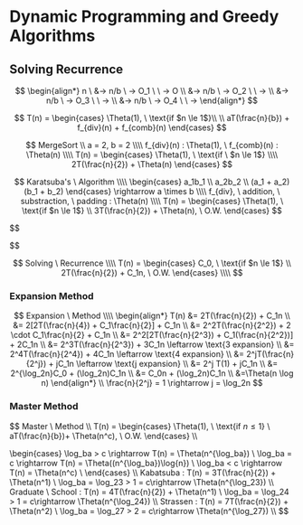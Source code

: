 # Dynamic Programming and Greedy Algorithms

## Solving Recurrence

$$
\begin{align*}
n \ &-> n/b \  -> O_1  \ \ -> O \\
&-> n/b \ -> O_2   \ \ -> \\
&-> n/b \ -> O_3   \ \ -> \\
&-> n/b \ -> O_4   \ \ -> 
\end{align*}
$$

$$
T(n) = 
\begin{cases}
\Theta(1), \ \text{if $n \le 1$}\\ \\
aT(\frac{n}{b}) + f_{div}(n) + f_{comb}(n)
\end{cases}
$$


$$
MergeSort \\
a = 2, b = 2 \\\\
f_{div}(n) : \Theta(1), \ f_{comb}(n) : \Theta(n) \\\\
T(n) = 
\begin{cases}
\Theta(1), \ \text{if \ $n \le 1$} \\\\
2T(\frac{n}{2}) + \Theta(n)
\end{cases}
$$

$$
Karatsuba's \ Algorithm \\\\
\begin{cases}
a_1b_1 \\
a_2b_2 \\
(a_1 + a_2)(b_1 + b_2) 
\end{cases} 
\rightarrow a \times b \\\\
f_{div}, \ addition, \ substraction, \ padding : \Theta(n) \\\\
T(n) = 
\begin{cases}
\Theta(1), \ \text{if $n \le 1$} \\
3T(\frac{n}{2}) + \Theta(n), \ O.W.
\end{cases}
$$


$$

$$

$$
Solving \ Recurrence \\\\
T(n) = 
\begin{cases}
C_0, \ \text{if $n \le 1$} \\
2T(\frac{n}{2}) + C_1n, \ O.W.
\end{cases} \\\\
$$

### Expansion Method

$$
Expansion \ Method \\\\
\begin{align*}
T(n) &= 2T(\frac{n}{2}) + C_1n \\
		 &= 2[2T(\frac{n}{4}) + C_1\frac{n}{2}] + C_1n \\
		 &= 2^2T(\frac{n}{2^2}) + 2 \cdot C_1\frac{n}{2}  + C_1n \\
		 &= 2^2[2T(\frac{n}{2^3}) + C_1(\frac{n}{2^2})] + 2C_1n \\
		 &= 2^3T(\frac{n}{2^3}) + 3C_1n \leftarrow  \text{3 expansion} \\
		 &= 2^4T(\frac{n}{2^4}) + 4C_1n \leftarrow  \text{4 expansion} \\
		 &= 2^jT(\frac{n}{2^j}) + jC_1n \leftarrow  \text{j expansion} \\
		 &= 2^j T(1) + jC_1n \\
		 &= 2^{\log_2n}C_0 + (\log_2n)C_1n \\
		 &= C_0n + (\log_2n)C_1n \\
		 &=\Theta(n \log n)
\end{align*} \\
\frac{n}{2^j} = 1 \rightarrow j = \log_2n
$$

### Master Method

$$
Master \ Method \\\\
T(n) = 
\begin{cases}
\Theta(1), \ \text{if $n \le 1$} \\
aT(\frac{n}{b})+ \Theta(n^c), \ O.W.
\end{cases} \\\\

\begin{cases}
\log_ba > c \rightarrow T(n) = \Theta(n^{\log_ba}) \\
\log_ba = c \rightarrow T(n) = \Theta((n^{\log_ba})\log{n}) \\
\log_ba < c \rightarrow T(n) = \Theta(n^c) \\
\end{cases} \\\\
Kabatsuba : T(n) = 3T(\frac{n}{2}) + \Theta(n^1) \\
\log_ba = \log_23 > 1 = c\rightarrow \Theta(n^{\log_23}) \\\\
Graduate \ School : T(n) = 4T(\frac{n}{2}) + \Theta(n^1) \\
\log_ba = \log_24 > 1 = c\rightarrow \Theta(n^{\log_24}) \\\\
Strassen : T(n) = 7T(\frac{n}{2}) + \Theta(n^2) \\
\log_ba = \log_27 > 2 = c\rightarrow \Theta(n^{\log_27}) \\\\
$$



 



















